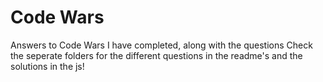 # Code Wars
 Answers to Code Wars I have completed, along with the questions
 Check the seperate folders for the different questions in the readme's and the solutions in the js!